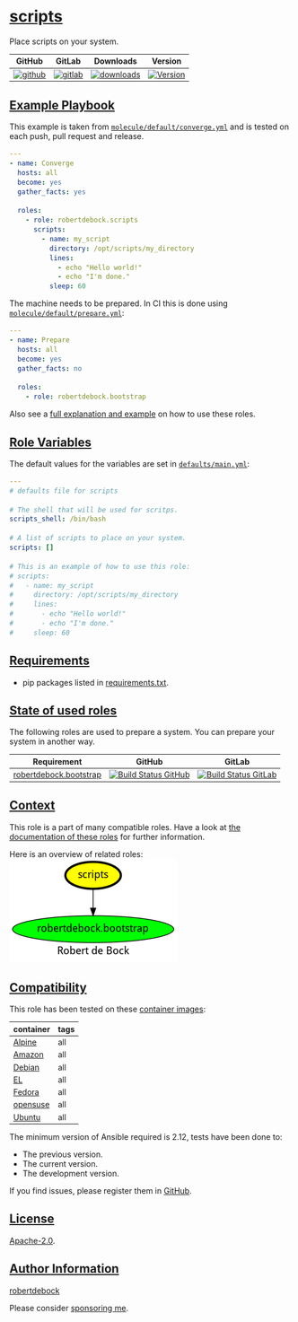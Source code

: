 # [scripts](#scripts)

Place scripts on your system.

|GitHub|GitLab|Downloads|Version|
|------|------|---------|-------|
|[![github](https://github.com/robertdebock/ansible-role-scripts/workflows/Ansible%20Molecule/badge.svg)](https://github.com/robertdebock/ansible-role-scripts/actions)|[![gitlab](https://gitlab.com/robertdebock-iac/ansible-role-scripts/badges/master/pipeline.svg)](https://gitlab.com/robertdebock-iac/ansible-role-scripts)|[![downloads](https://img.shields.io/ansible/role/d/32192)](https://galaxy.ansible.com/robertdebock/scripts)|[![Version](https://img.shields.io/github/release/robertdebock/ansible-role-scripts.svg)](https://github.com/robertdebock/ansible-role-scripts/releases/)|

## [Example Playbook](#example-playbook)

This example is taken from [`molecule/default/converge.yml`](https://github.com/robertdebock/ansible-role-scripts/blob/master/molecule/default/converge.yml) and is tested on each push, pull request and release.

```yaml
---
- name: Converge
  hosts: all
  become: yes
  gather_facts: yes

  roles:
    - role: robertdebock.scripts
      scripts:
        - name: my_script
          directory: /opt/scripts/my_directory
          lines:
            - echo "Hello world!"
            - echo "I'm done."
          sleep: 60
```

The machine needs to be prepared. In CI this is done using [`molecule/default/prepare.yml`](https://github.com/robertdebock/ansible-role-scripts/blob/master/molecule/default/prepare.yml):

```yaml
---
- name: Prepare
  hosts: all
  become: yes
  gather_facts: no

  roles:
    - role: robertdebock.bootstrap
```

Also see a [full explanation and example](https://robertdebock.nl/how-to-use-these-roles.html) on how to use these roles.

## [Role Variables](#role-variables)

The default values for the variables are set in [`defaults/main.yml`](https://github.com/robertdebock/ansible-role-scripts/blob/master/defaults/main.yml):

```yaml
---
# defaults file for scripts

# The shell that will be used for scritps.
scripts_shell: /bin/bash

# A list of scripts to place on your system.
scripts: []

# This is an example of how to use this role:
# scripts:
#   - name: my_script
#     directory: /opt/scripts/my_directory
#     lines:
#       - echo "Hello world!"
#       - echo "I'm done."
#     sleep: 60
```

## [Requirements](#requirements)

- pip packages listed in [requirements.txt](https://github.com/robertdebock/ansible-role-scripts/blob/master/requirements.txt).

## [State of used roles](#state-of-used-roles)

The following roles are used to prepare a system. You can prepare your system in another way.

| Requirement | GitHub | GitLab |
|-------------|--------|--------|
|[robertdebock.bootstrap](https://galaxy.ansible.com/robertdebock/bootstrap)|[![Build Status GitHub](https://github.com/robertdebock/ansible-role-bootstrap/workflows/Ansible%20Molecule/badge.svg)](https://github.com/robertdebock/ansible-role-bootstrap/actions)|[![Build Status GitLab](https://gitlab.com/robertdebock-iac/ansible-role-bootstrap/badges/master/pipeline.svg)](https://gitlab.com/robertdebock-iac/ansible-role-bootstrap)|

## [Context](#context)

This role is a part of many compatible roles. Have a look at [the documentation of these roles](https://robertdebock.nl/) for further information.

Here is an overview of related roles:
![dependencies](https://raw.githubusercontent.com/robertdebock/ansible-role-scripts/png/requirements.png "Dependencies")

## [Compatibility](#compatibility)

This role has been tested on these [container images](https://hub.docker.com/u/robertdebock):

|container|tags|
|---------|----|
|[Alpine](https://hub.docker.com/repository/docker/robertdebock/alpine/general)|all|
|[Amazon](https://hub.docker.com/repository/docker/robertdebock/amazonlinux/general)|all|
|[Debian](https://hub.docker.com/repository/docker/robertdebock/debian/general)|all|
|[EL](https://hub.docker.com/repository/docker/robertdebock/enterpriselinux/general)|all|
|[Fedora](https://hub.docker.com/repository/docker/robertdebock/fedora/general)|all|
|[opensuse](https://hub.docker.com/repository/docker/robertdebock/opensuse/general)|all|
|[Ubuntu](https://hub.docker.com/repository/docker/robertdebock/ubuntu/general)|all|

The minimum version of Ansible required is 2.12, tests have been done to:

- The previous version.
- The current version.
- The development version.

If you find issues, please register them in [GitHub](https://github.com/robertdebock/ansible-role-scripts/issues).

## [License](#license)

[Apache-2.0](https://github.com/robertdebock/ansible-role-scripts/blob/master/LICENSE).

## [Author Information](#author-information)

[robertdebock](https://robertdebock.nl/)

Please consider [sponsoring me](https://github.com/sponsors/robertdebock).
